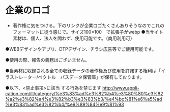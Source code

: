 # 企業のロゴ

- 著作権に気をつける。下のリンクが企業ロゴたくさんありそうなのでこれのフォーマットに従う感じで。サイズ100×100　で拡張子がwebp
  ●当サイト素材は、個人、法人を問わず、使用可能です。（商用利用可）

●WEBデザインやアプリ、DTPデザイン、チラシ広告等でご使用可能です。

●使用の際、報告の義務はございません。

●当素材に収録される全ての収録データの著作権及び使用を許諾する権利は「イラストレーター/ベクトル　パスデータ保管庫」が保有しております。

●以下、<禁止事項>に該当 する行為を禁じます
http://www.appli-cation.com/ill/category/%e3%83%ad%e3%82%b4%e3%80%80%e3%82%a2%e3%82%a4%e3%82%b3%e3%83%b3/%e4%bc%81%e6%a5%ad%e3%83%ad%e3%82%b4/%e9%89%84%e9%81%93
